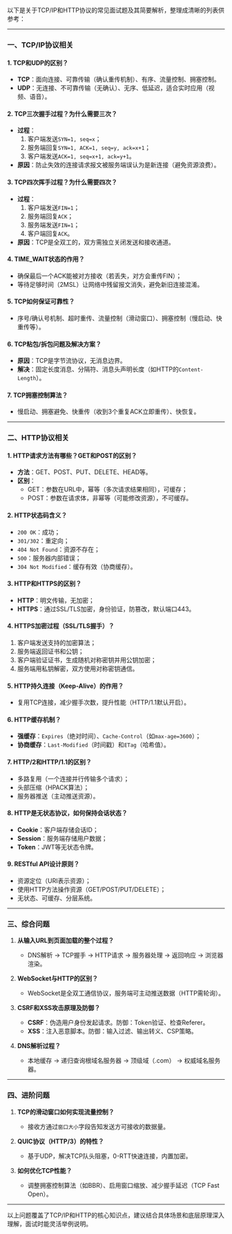 以下是关于TCP/IP和HTTP协议的常见面试题及其简要解析，整理成清晰的列表供参考：

---

### **一、TCP/IP协议相关**
#### 1. **TCP和UDP的区别？**
- **TCP**：面向连接、可靠传输（确认重传机制）、有序、流量控制、拥塞控制。
- **UDP**：无连接、不可靠传输（无确认）、无序、低延迟，适合实时应用（视频、语音）。

#### 2. **TCP三次握手过程？为什么需要三次？**
- **过程**：
  1. 客户端发送`SYN=1, seq=x`；
  2. 服务端回复`SYN=1, ACK=1, seq=y, ack=x+1`；
  3. 客户端发送`ACK=1, seq=x+1, ack=y+1`。
- **原因**：防止失效的连接请求报文被服务端误认为是新连接（避免资源浪费）。

#### 3. **TCP四次挥手过程？为什么需要四次？**
- **过程**：
  1. 客户端发送`FIN=1`；
  2. 服务端回复`ACK`；
  3. 服务端发送`FIN=1`；
  4. 客户端回复`ACK`。
- **原因**：TCP是全双工的，双方需独立关闭发送和接收通道。

#### 4. **TIME_WAIT状态的作用？**
- 确保最后一个ACK能被对方接收（若丢失，对方会重传FIN）；
- 等待足够时间（2MSL）让网络中残留报文消失，避免新旧连接混淆。

#### 5. **TCP如何保证可靠性？**
- 序号/确认号机制、超时重传、流量控制（滑动窗口）、拥塞控制（慢启动、快重传等）。

#### 6. **TCP粘包/拆包问题及解决方案？**
- **原因**：TCP是字节流协议，无消息边界。
- **解决**：固定长度消息、分隔符、消息头声明长度（如HTTP的`Content-Length`）。

#### 7. **TCP拥塞控制算法？**
- 慢启动、拥塞避免、快重传（收到3个重复ACK立即重传）、快恢复。

---

### **二、HTTP协议相关**
#### 1. **HTTP请求方法有哪些？GET和POST的区别？**
- **方法**：GET、POST、PUT、DELETE、HEAD等。
- **区别**：
  - GET：参数在URL中，幂等（多次请求结果相同），可缓存；
  - POST：参数在请求体，非幂等（可能修改资源），不可缓存。

#### 2. **HTTP状态码含义？**
- `200 OK`：成功；
- `301/302`：重定向；
- `404 Not Found`：资源不存在；
- `500`：服务器内部错误；
- `304 Not Modified`：缓存有效（协商缓存）。

#### 3. **HTTP和HTTPS的区别？**
- **HTTP**：明文传输，无加密；
- **HTTPS**：通过SSL/TLS加密，身份验证，防篡改，默认端口443。

#### 4. **HTTPS加密过程（SSL/TLS握手）？**
1. 客户端发送支持的加密算法；
2. 服务端返回证书和公钥；
3. 客户端验证证书，生成随机对称密钥并用公钥加密；
4. 服务端用私钥解密，双方使用对称密钥通信。

#### 5. **HTTP持久连接（Keep-Alive）的作用？**
- 复用TCP连接，减少握手次数，提升性能（HTTP/1.1默认开启）。

#### 6. **HTTP缓存机制？**
- **强缓存**：`Expires`（绝对时间）、`Cache-Control`（如`max-age=3600`）；
- **协商缓存**：`Last-Modified`（时间戳）和`ETag`（哈希值）。

#### 7. **HTTP/2和HTTP/1.1的区别？**
- 多路复用（一个连接并行传输多个请求）；
- 头部压缩（HPACK算法）；
- 服务器推送（主动推送资源）。

#### 8. **HTTP是无状态协议，如何保持会话状态？**
- **Cookie**：客户端存储会话ID；
- **Session**：服务端存储用户数据；
- **Token**：JWT等无状态令牌。

#### 9. **RESTful API设计原则？**
- 资源定位（URI表示资源）；
- 使用HTTP方法操作资源（GET/POST/PUT/DELETE）；
- 无状态、可缓存、分层系统。

---

### **三、综合问题**
1. **从输入URL到页面加载的整个过程？**
   - DNS解析 → TCP握手 → HTTP请求 → 服务器处理 → 返回响应 → 浏览器渲染。

2. **WebSocket与HTTP的区别？**
   - WebSocket是全双工通信协议，服务端可主动推送数据（HTTP需轮询）。

3. **CSRF和XSS攻击原理及防御？**
   - **CSRF**：伪造用户身份发起请求。防御：Token验证、检查Referer。
   - **XSS**：注入恶意脚本。防御：输入过滤、输出转义、CSP策略。

4. **DNS解析过程？**
   - 本地缓存 → 递归查询根域名服务器 → 顶级域（.com） → 权威域名服务器。

---

### **四、进阶问题**
1. **TCP的滑动窗口如何实现流量控制？**
   - 接收方通过`窗口大小`字段告知发送方可接收的数据量。

2. **QUIC协议（HTTP/3）的特性？**
   - 基于UDP，解决TCP队头阻塞，0-RTT快速连接，内置加密。

3. **如何优化TCP性能？**
   - 调整拥塞控制算法（如BBR）、启用窗口缩放、减少握手延迟（TCP Fast Open）。

---

以上问题覆盖了TCP/IP和HTTP的核心知识点，建议结合具体场景和底层原理深入理解，面试时能灵活举例说明。